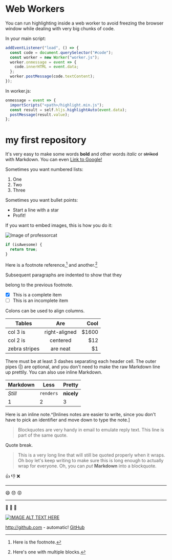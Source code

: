 # Web Workers

You can run highlighting inside a web worker to avoid freezing the browser window while dealing with very big
chunks of code.

In your main script:

```javascript
addEventListener("load", () => {
  const code = document.querySelector("#code");
  const worker = new Worker("worker.js");
  worker.onmessage = event => {
    code.innerHTML = event.data;
  };
  worker.postMessage(code.textContent);
});
```

In worker.js:

```javascript
onmessage = event => {
  importScripts("<path>/highlight.min.js");
  const result = self.hljs.highlightAuto(event.data);
  postMessage(result.value);
};
```

# my first repository

It's very easy to make some words **bold** and other words _italic_ or ~~striked~~ with Markdown. You can even [Link to Google!](http://google.com)

Sometimes you want numbered lists:

1. One
1. Two
1. Three

Sometimes you want bullet points:

- Start a line with a star
- Profit!

If you want to embed images, this is how you do it:

![Image of professorcat](https://arajczy.duckdns.org/images/cat.png)

```javascript
if (isAwesome) {
  return true;
}
```

Here is a footnote reference,[^1] and another.[^longnote]

[^1]: Here is the footnote.
[^longnote]: Here's one with multiple blocks.

  Subsequent paragraphs are indented to show that they

belong to the previous footnote.

- [x] This is a complete item
- [ ] This is an incomplete item

Colons can be used to align columns.

| Tables        |      Are      |   Cool |
| ------------- | :-----------: | -----: |
| col 3 is      | right-aligned | \$1600 |
| col 2 is      |   centered    |   \$12 |
| zebra stripes |   are neat    |    \$1 |

There must be at least 3 dashes separating each header cell.
The outer pipes (|) are optional, and you don't need to make the
raw Markdown line up prettily. You can also use inline Markdown.

| Markdown | Less      | Pretty     |
| -------- | --------- | ---------- |
| _Still_  | `renders` | **nicely** |
| 1        | 2         | 3          |

Here is an inline note.^[Inlines notes are easier to write, since
you don't have to pick an identifier and move down to type the
note.]

> Blockquotes are very handy in email to emulate reply text.
> This line is part of the same quote.

Quote break.

> This is a very long line that will still be quoted properly when it wraps. Oh boy let's keep writing to make sure this is long enough to actually wrap for everyone. Oh, you can _put_ **Markdown** into a blockquote.

:+1: :-1: :x:

---

:smile: :disappointed: :rage:

---

:tada: :palm_tree: :hamburger:

[![IMAGE ALT TEXT HERE](http://img.youtube.com/vi/M6dXXPhk-3I/0.jpg)](https://www.youtube.com/watch?v=M6dXXPhk-3I)

http://github.com - automatic!
[GitHub](http://github.com)
